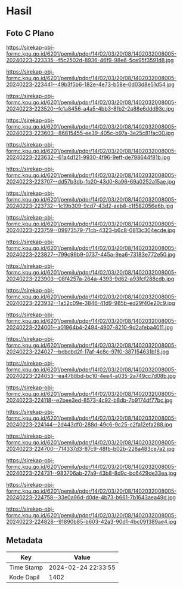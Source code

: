 # Hasil

## Foto C Plano

https://sirekap-obj-formc.kpu.go.id/6201/pemilu/pdpr/14/02/03/20/08/1402032008005-20240223-223335--f5c2502d-8936-46f9-98e6-5ce95f3591d8.jpg

https://sirekap-obj-formc.kpu.go.id/6201/pemilu/pdpr/14/02/03/20/08/1402032008005-20240223-223441--49b3f5b6-182e-4e73-b58e-0d03d8e51d54.jpg

https://sirekap-obj-formc.kpu.go.id/6201/pemilu/pdpr/14/02/03/20/08/1402032008005-20240223-223520--fc1a8456-a4a5-4bb3-8fb2-2a88e6ddd93c.jpg

https://sirekap-obj-formc.kpu.go.id/6201/pemilu/pdpr/14/02/03/20/08/1402032008005-20240223-223603--86815455-ee39-405c-b97a-3e25c81fac00.jpg

https://sirekap-obj-formc.kpu.go.id/6201/pemilu/pdpr/14/02/03/20/08/1402032008005-20240223-223632--61a4d121-9930-4f96-9eff-de798644f81b.jpg

https://sirekap-obj-formc.kpu.go.id/6201/pemilu/pdpr/14/02/03/20/08/1402032008005-20240223-223707--dd57b3db-fb20-43d0-8a96-69a0252a15ae.jpg

https://sirekap-obj-formc.kpu.go.id/6201/pemilu/pdpr/14/02/03/20/08/1402032008005-20240223-223732--1c19b309-9cd7-43d2-aeb8-c1f582056e6b.jpg

https://sirekap-obj-formc.kpu.go.id/6201/pemilu/pdpr/14/02/03/20/08/1402032008005-20240223-223759--09973579-71cb-4323-b6c8-0813c304ecde.jpg

https://sirekap-obj-formc.kpu.go.id/6201/pemilu/pdpr/14/02/03/20/08/1402032008005-20240223-223827--799c99b9-0737-445a-9ea6-73183e772e50.jpg

https://sirekap-obj-formc.kpu.go.id/6201/pemilu/pdpr/14/02/03/20/08/1402032008005-20240223-223903--08f4257a-264a-4393-9d62-a93fcf288cdb.jpg

https://sirekap-obj-formc.kpu.go.id/6201/pemilu/pdpr/14/02/03/20/08/1402032008005-20240223-223932--1a52c09e-3846-41d9-985b-ed29f40e20c9.jpg

https://sirekap-obj-formc.kpu.go.id/6201/pemilu/pdpr/14/02/03/20/08/1402032008005-20240223-224001--a01964b4-2494-4907-8210-9d2afeba4011.jpg

https://sirekap-obj-formc.kpu.go.id/6201/pemilu/pdpr/14/02/03/20/08/1402032008005-20240223-224027--bcbcbd2f-17af-4c8c-97f0-387154631b18.jpg

https://sirekap-obj-formc.kpu.go.id/6201/pemilu/pdpr/14/02/03/20/08/1402032008005-20240223-224053--ea4788bd-bc10-4ee4-a035-2a749cc7d08b.jpg

https://sirekap-obj-formc.kpu.go.id/6201/pemilu/pdpr/14/02/03/20/08/1402032008005-20240223-224118--e2bee3ed-8573-4c92-b8db-7b9174df77bc.jpg

https://sirekap-obj-formc.kpu.go.id/6201/pemilu/pdpr/14/02/03/20/08/1402032008005-20240223-224144--2d443df0-288d-49c6-9c25-c2fa12efa288.jpg

https://sirekap-obj-formc.kpu.go.id/6201/pemilu/pdpr/14/02/03/20/08/1402032008005-20240223-224700--714337d3-87c9-48fb-b02b-228a483ce7a2.jpg

https://sirekap-obj-formc.kpu.go.id/6201/pemilu/pdpr/14/02/03/20/08/1402032008005-20240223-224731--983706ab-27a9-43b8-8d9c-bc6429de33ea.jpg

https://sirekap-obj-formc.kpu.go.id/6201/pemilu/pdpr/14/02/03/20/08/1402032008005-20240223-224758--33e0a96d-d0de-4b73-b661-7b1643aea49d.jpg

https://sirekap-obj-formc.kpu.go.id/6201/pemilu/pdpr/14/02/03/20/08/1402032008005-20240223-224828--91890b85-b603-42a3-90d1-4bc091389ae4.jpg


## Metadata

| Key        | Value               |
| ---------- | ------------------- |
| Time Stamp | 2024-02-24 22:33:55 |
| Kode Dapil | 1402                |



